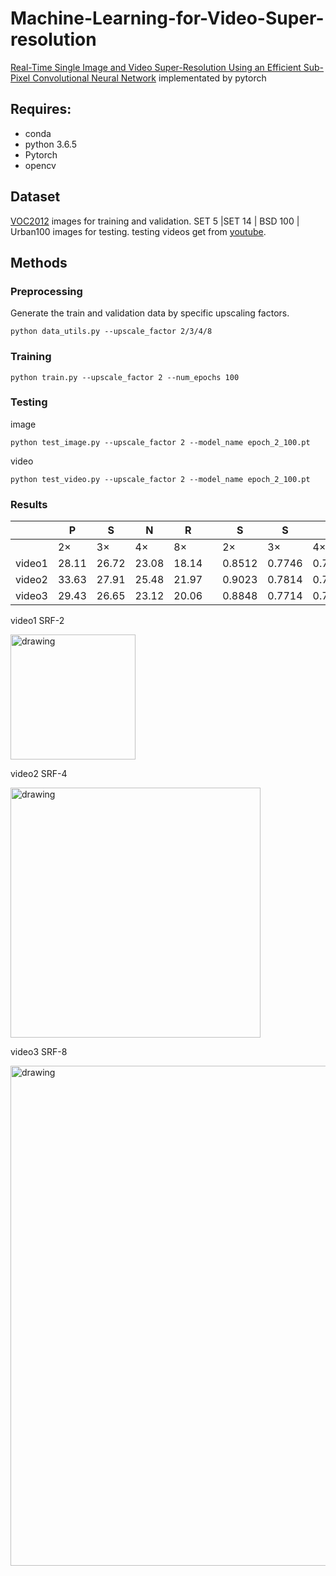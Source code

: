 # Machine-Learning-for-Video-Super-resolution
[Real-Time Single Image and Video Super-Resolution Using an Efficient Sub-Pixel Convolutional Neural Network](https://arxiv.org/abs/1609.05158) 
implementated by pytorch

## Requires:
- conda
- python 3.6.5
- Pytorch
- opencv

## Dataset
[VOC2012](https://pjreddie.com/projects/pascal-voc-dataset-mirror/) images for training and validation.
SET 5 |SET 14 | BSD 100 | Urban100 images for testing.
testing videos get from [youtube](https://www.youtube.com/watch?v=_VxLOj3TB5k).

## Methods
### Preprocessing
Generate the train and validation data by specific upscaling factors.
```
python data_utils.py --upscale_factor 2/3/4/8
```
### Training
```
python train.py --upscale_factor 2 --num_epochs 100
```
### Testing
image
```
python test_image.py --upscale_factor 2 --model_name epoch_2_100.pt
```
video
```
python test_video.py --upscale_factor 2 --model_name epoch_2_100.pt
```

### Results
|        | P     | S     | N     | R     |   | S      | S      | I      | M      |
|--------|-------|-------|-------|-------|---|--------|--------|--------|--------|
|        | 2×    | 3×    | 4×    | 8×    |   | 2×     | 3×     | 4×     | 8×     |
| video1 | 28.11 | 26.72 | 23.08 | 18.14 |   | 0.8512 | 0.7746 | 0.7023 | 0.6211 |
| video2 | 33.63 | 27.91 | 25.48 | 21.97 |   | 0.9023 | 0.7814 | 0.7524 | 0.6847 |
| video3 | 29.43 | 26.65 | 23.12 | 20.06 |   | 0.8848 | 0.7714 | 0.7321 | 0.6592 |

video1 SRF-2

<img src="results/SRF_2/video1.gif" alt="drawing" width="200"/>

video2 SRF-4

<img src="results/SRF_4/video2.gif" alt="drawing" width="400"/>

video3 SRF-8

<img src="results/SRF_8/video3.gif" alt="drawing" width="800"/>

